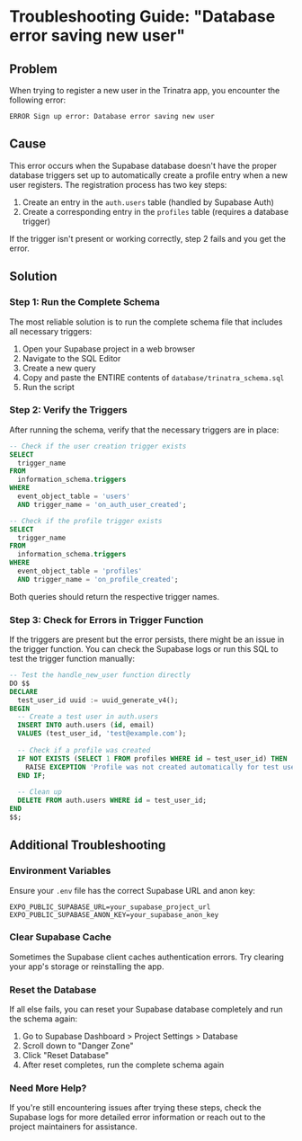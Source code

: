 # Troubleshooting Guide: "Database error saving new user"

## Problem
When trying to register a new user in the Trinatra app, you encounter the following error:
```
ERROR Sign up error: Database error saving new user
```

## Cause
This error occurs when the Supabase database doesn't have the proper database triggers set up to automatically create a profile entry when a new user registers. The registration process has two key steps:

1. Create an entry in the `auth.users` table (handled by Supabase Auth)
2. Create a corresponding entry in the `profiles` table (requires a database trigger)

If the trigger isn't present or working correctly, step 2 fails and you get the error.

## Solution

### Step 1: Run the Complete Schema
The most reliable solution is to run the complete schema file that includes all necessary triggers:

1. Open your Supabase project in a web browser
2. Navigate to the SQL Editor
3. Create a new query
4. Copy and paste the ENTIRE contents of `database/trinatra_schema.sql`
5. Run the script

### Step 2: Verify the Triggers
After running the schema, verify that the necessary triggers are in place:

```sql
-- Check if the user creation trigger exists
SELECT 
  trigger_name
FROM 
  information_schema.triggers 
WHERE 
  event_object_table = 'users' 
  AND trigger_name = 'on_auth_user_created';

-- Check if the profile trigger exists
SELECT 
  trigger_name
FROM 
  information_schema.triggers 
WHERE 
  event_object_table = 'profiles' 
  AND trigger_name = 'on_profile_created';
```

Both queries should return the respective trigger names.

### Step 3: Check for Errors in Trigger Function
If the triggers are present but the error persists, there might be an issue in the trigger function. You can check the Supabase logs or run this SQL to test the trigger function manually:

```sql
-- Test the handle_new_user function directly
DO $$
DECLARE
  test_user_id uuid := uuid_generate_v4();
BEGIN
  -- Create a test user in auth.users
  INSERT INTO auth.users (id, email) 
  VALUES (test_user_id, 'test@example.com');
  
  -- Check if a profile was created
  IF NOT EXISTS (SELECT 1 FROM profiles WHERE id = test_user_id) THEN
    RAISE EXCEPTION 'Profile was not created automatically for test user';
  END IF;
  
  -- Clean up
  DELETE FROM auth.users WHERE id = test_user_id;
END
$$;
```

## Additional Troubleshooting

### Environment Variables
Ensure your `.env` file has the correct Supabase URL and anon key:
```
EXPO_PUBLIC_SUPABASE_URL=your_supabase_project_url
EXPO_PUBLIC_SUPABASE_ANON_KEY=your_supabase_anon_key
```

### Clear Supabase Cache
Sometimes the Supabase client caches authentication errors. Try clearing your app's storage or reinstalling the app.

### Reset the Database
If all else fails, you can reset your Supabase database completely and run the schema again:
1. Go to Supabase Dashboard > Project Settings > Database
2. Scroll down to "Danger Zone"
3. Click "Reset Database"
4. After reset completes, run the complete schema again

### Need More Help?
If you're still encountering issues after trying these steps, check the Supabase logs for more detailed error information or reach out to the project maintainers for assistance.
